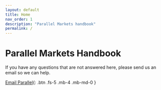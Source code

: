 ```yaml
---
layout: default
title: Home
nav_order: 1
description: "Parallel Markets handbook"
permalink: /
---
```

# Parallel Markets Handbook

If you have any questions that are not answered here, please send us an email so we can help.

[Email Parallel](mailto:help@parallelmarkets.com){: .btn .fs-5 .mb-4 .mb-md-0 }